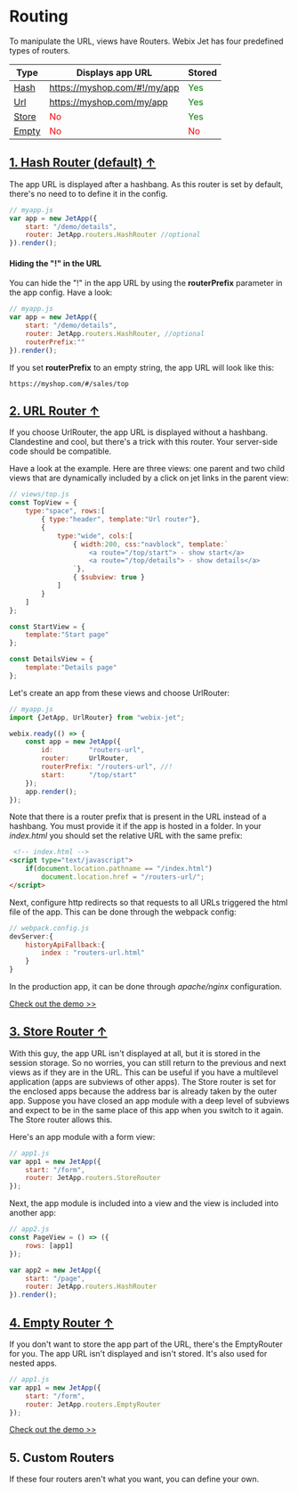 # <span id="contents">Routing</span>

To manipulate the URL, views have Routers. Webix Jet has four predefined types of routers.

| Type            | Displays app URL   | Stored   |
|-----------------|--------------------|----------|
| [Hash](#hash)   | <span style="color:green;">https://myshop.com/#!/my/app</span> | <span style="color:green;">Yes</span> |
| [Url](#url)     | <span style="color:green;">https://myshop.com/my/app</span>    | <span style="color:green;">Yes</span> |
| [Store](#store) | <span style="color:red;">No</span> | <span style="color:green;">Yes</span> |
| [Empty](#empty) | <span style="color:red;">No</span> | <span style="color:red;">No</span> |

## [<span id="hash">1. Hash Router \(default\) &uarr;</span>](#contents)

The app URL is displayed after a hashbang. As this router is set by default, there's no need to to define it in the config.

```js
// myapp.js
var app = new JetApp({
    start: "/demo/details",
    router: JetApp.routers.HashRouter //optional
}).render();
```

#### Hiding the "!" in the URL

You can hide the "!" in the app URL by using the **routerPrefix** parameter in the app config. Have a look:

```js
// myapp.js
var app = new JetApp({
    start: "/demo/details",
	router: JetApp.routers.HashRouter, //optional
	routerPrefix:""
}).render();
```

If you set **routerPrefix** to an empty string, the app URL will look like this:

```
https://myshop.com/#/sales/top
```

## [<span id="url">2. URL Router &uarr;</span>](#contents)

If you choose UrlRouter, the app URL is displayed without a hashbang. Clandestine and cool, but there's a trick with this router. Your server-side code should be compatible.

Have a look at the example. Here are three views: one parent and two child views that are dynamically included by a click on jet links in the parent view:

```js
// views/top.js
const TopView = {
	type:"space", rows:[
		{ type:"header", template:"Url router"},
		{
			type:"wide", cols:[
				{ width:200, css:"navblock", template:`
					<a route="/top/start"> - show start</a>
					<a route="/top/details"> - show details</a>
				`},
				{ $subview: true }
			]
		}
	]
};

const StartView = {
	template:"Start page"
};

const DetailsView = {
	template:"Details page"
};
```

Let's create an app from these views and choose UrlRouter:

```js
// myapp.js
import {JetApp, UrlRouter} from "webix-jet";

webix.ready(() => {
	const app = new JetApp({
		id:			"routers-url",
		router:		UrlRouter,
		routerPrefix: "/routers-url", //!
		start:		"/top/start"
	});
	app.render();
});
```

Note that there is a router prefix that is present in the URL instead of a hashbang. You must provide it if the app is hosted in a folder. In your *index.html* you should set the relative URL with the same prefix:

```html
 <!-- index.html -->
<script type="text/javascript">
	if(document.location.pathname == "/index.html")
		document.location.href = "/routers-url/";
</script>
```

Next, configure http redirects so that requests to all URLs triggered the html file of the app. This can be done through the webpack config:

```js
// webpack.config.js
devServer:{
	historyApiFallback:{
		index : "routers-url.html"
	}
}
```
In the production app, it can be done through *apache/nginx* configuration.

[Check out the demo >>](https://github.com/webix-hub/jet-demos/blob/master/sources/routers-url.js)

## [<span id="store">3. Store Router &uarr;</span>](#contents)

With this guy, the app URL isn't displayed at all, but it is stored in the session storage. So no worries, you can still return to the previous and next views as if they are in the URL. This can be useful if you have a multilevel application \(apps are subviews of other apps\). The Store router is set for the enclosed apps because the address bar is already taken by the outer app. Suppose you have closed an app module with a deep level of subviews and expect to be in the same place of this app when you switch to it again. The Store router allows this.

Here's an app module with a form view:

```js
// app1.js
var app1 = new JetApp({
    start: "/form",
    router: JetApp.routers.StoreRouter
});
```

Next, the app module is included into a view and the view is included into another app:

```js
// app2.js
const PageView = () => ({
    rows: [app1]
});

var app2 = new JetApp({
    start: "/page",
    router: JetApp.routers.HashRouter
}).render();
```

## [<span id="empty">4. Empty Router &uarr;</span>](#contents)

If you don't want to store the app part of the URL, there's the EmptyRouter for you. The app URL isn't displayed and isn't stored. It's also used for nested apps. 

```js
// app1.js
var app1 = new JetApp({
    start: "/form",
    router: JetApp.routers.EmptyRouter
});
```

[Check out the demo >>](https://github.com/webix-hub/jet-demos/blob/b686944b383745070fc977aa9123f01a36ce2b3c/sources/viewapp.js)

## 5. Custom Routers

If these four routers aren't what you want, you can define your own.

